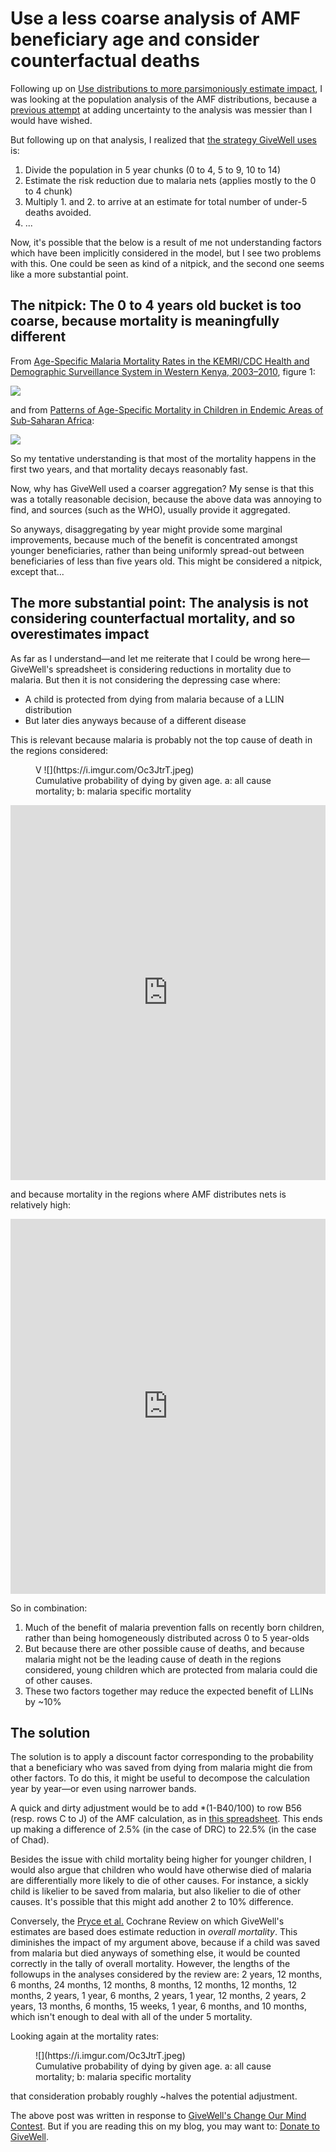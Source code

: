 Use a less coarse analysis of AMF beneficiary age and consider counterfactual deaths
===================================================================================

Following up on [Use distributions to more parsimoniously estimate impact](https://nunosempere.com/blog/2022/09/15/use-distributions-to-more-parsimoniously-estimate-impact/), I was looking at the population analysis of the AMF distributions, because a [previous attempt](https://forum.effectivealtruism.org/posts/4Qdjkf8PatGBsBExK/adding-quantified-uncertainty-to-givewell-s-cost) at adding uncertainty to the analysis was messier than I would have wished.

But following up on  that analysis, I realized that [the strategy GiveWell uses](https://docs.google.com/spreadsheets/d/1tytvmV_32H8XGGRJlUzRDTKTHrdevPIYmb_uc6aLeas/edit#gid=1364064522) is:

1. Divide the population in 5 year chunks (0 to 4, 5 to 9, 10 to 14)
2. Estimate the risk reduction due to malaria nets (applies mostly to the 0 to 4 chunk)
3. Multiply 1. and 2. to arrive at an estimate for total number of under-5 deaths avoided.
4. ...

Now, it's possible that the below is a result of me not understanding factors which have been implicitly considered in the model, but I see two problems with this. One could be seen as kind of a nitpick, and the second one seems like a more substantial point.

## The nitpick: The 0 to 4 years old bucket is too coarse, because mortality is meaningfully different

From [Age-Specific Malaria Mortality Rates in the KEMRI/CDC Health and Demographic Surveillance System in Western Kenya, 2003–2010](https://www.ncbi.nlm.nih.gov/pmc/articles/PMC4152016/), figure 1:

![](https://i.imgur.com/N46sNHe.jpeg)

and from [Patterns of Age-Specific Mortality in Children in Endemic Areas of Sub-Saharan Africa](https://www.ncbi.nlm.nih.gov/books/NBK1688/):

![](https://i.imgur.com/fXhoI9J.jpeg)

So my tentative understanding is that most of the mortality happens in the first two years, and that mortality decays reasonably fast.

Now, why has GiveWell used a coarser aggregation? My sense is that this was a totally reasonable decision, because the above data was annoying to find, and sources (such as the WHO), usually provide it aggregated.

So anyways, disaggregating by year might provide some marginal improvements, because much of the benefit is concentrated amongst younger beneficiaries, rather than being uniformly spread-out between beneficiaries of less than five years old. This might be considered a nitpick, except that...

## The more substantial point: The analysis is not considering counterfactual mortality, and so overestimates impact

As far as I understand—and let me reiterate that I could be wrong here—GiveWell's spreadsheet is considering reductions in mortality due to malaria. But then it is not considering the depressing case where:

- A child is protected from dying from malaria because of a LLIN distribution
- But later dies anyways because of a different disease

This is relevant because malaria is probably not the top cause of death in the regions considered:

<figure>V
![](https://i.imgur.com/Oc3JtrT.jpeg)
<figcaption>Cumulative probability of dying by given age. a: all cause mortality; b: malaria specific mortality</figcaption>
</figure>

<iframe src="https://ourworldindata.org/grapher/causes-of-death-in-children?country=~NGA" loading="lazy" style="width: 100%; height: 600px; border: 0px none;"></iframe>

and because mortality in the regions where AMF distributes nets is relatively high:

<iframe src="https://ourworldindata.org/grapher/child-mortality-around-the-world?country=COG~COD~GIN~TGO~NGA~TCD~SSD" loading="lazy" style="width: 100%; height: 600px; border: 0px none;"></iframe>

So in combination:

1. Much of the benefit of malaria prevention falls on recently born children, rather than being homogeneously distributed across 0 to 5 year-olds
2. But because there are other possible cause of deaths, and because malaria might not be the leading cause of death in the regions considered, young children which are protected from malaria could die of other causes.
3. These two factors together may reduce the expected benefit of LLINs by ~10%

## The solution

The solution is to apply a discount factor corresponding to the probability that a beneficiary who was saved from dying from malaria might die from other factors. To do this, it might be useful to decompose the calculation year by year—or even using narrower bands.

A quick and dirty adjustment would be to add \*(1-B40/100) to row B56 (resp. rows C to J) of the AMF calculation, as in [this spreadsheet](https://docs.google.com/spreadsheets/d/1Gtd5ga6UREGFjnz-V4HiXAZLhOM_ifrv4CchUGSsRf4/edit?usp=sharing). This ends up making a difference of 2.5% (in the case of DRC) to 22.5% (in the case of Chad). 

Besides the issue with child mortality being higher for younger children, I would also argue that children who would have otherwise died of malaria are differentially more likely to die of other causes. For instance, a sickly child is likelier to be saved from malaria, but also likelier to die of other causes. It's possible that this might add another 2 to 10% difference.

Conversely, the [Pryce et al.](http://ncbi.nlm.nih.gov/pmc/articles/PMC6418392/) Cochrane Review on which GiveWell's estimates are based does estimate reduction in *overall mortality*. This diminishes the impact of my argument above, because if a child was saved from malaria but died anyways of something else, it would be counted correctly in the tally of overall mortality. However, the lengths of the followups in the analyses considered by the review are: 2 years, 12 months, 6 months, 24 months, 12 months, 8 months, 12 months, 12 months, 12 months, 2 years, 1 year, 6 months, 2 years, 1 year, 12 months, 2 years, 2 years, 13 months, 6 months, 15 weeks, 1 year, 6 months, and 10 months, which isn't enough to deal with all of the under 5 mortality. 

Looking again at the mortality rates:

<figure>
![](https://i.imgur.com/Oc3JtrT.jpeg)
<figcaption>Cumulative probability of dying by given age. a: all cause mortality; b: malaria specific mortality</figcaption>
</figure>

that consideration probably roughly ~halves the potential adjustment.

The above post was written in response to [GiveWell's Change Our Mind Contest](https://www.givewell.org/research/change-our-mind-contest). But if you are reading this on my blog, you may want to: [Donate to GiveWell](https://secure.givewell.org/).
